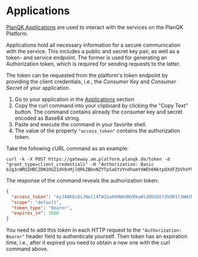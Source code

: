 # Applications

[PlanQK Applications](https://platform.planqk.de/applications) are used to interact with the services on the PlanQK Platform.

Applications hold all necessary information for a secure communication with the service.
This includes a public and secret key pair, as well as a token- and service endpoint.
The former is used for generating an Authorization token, which is required for sending requests to the latter.

The token can be requested from the platform's token endpoint by providing the client credentials,
i.e., the _Consumer Key_ and _Consumer Secret_ of your application.

1. Go to your application in the [Applications](https://platform.planqk.de/applications) section
2. Copy the curl command into your clipboard by clicking the "Copy Text" button. The command contains already the consumer key and secret encoded as Base64 string.
3. Paste and execute the command in your favorite shell.
4. The value of the property `"access_token"` contains the authorization token.

Take the following cURL command as an example:

```
curl -k -X POST https://gateway.am.platform.planqk.de/token -d "grant_type=client_credentials" -H "Authorization: Basic b2g3cWROZHBCZ0N1OGZ1dV8xMjlORkZBbnNZYTpSaGtVYndhamY4WEh6NktpOXdFZUVhVF9LdGth"
```

The response of the command reveals the authorization token:

```json
{
  "access_token": "eyJ4NXQiOiJNell4TW1Ga09HWXdNV0kwWldObU5EY3hOR1l3WW1NNFpUQTNNV0kyTkRBelpHUX...",
  "scope": "default",
  "token_type": "Bearer",
  "expires_in": 3600
}
```

You need to add this token in each HTTP request to the `"Authorization: Bearer"` header field to authenticate yourself.
Then token has an expiration time, i.e., after it expired you need to obtain a new one with the curl command above.
